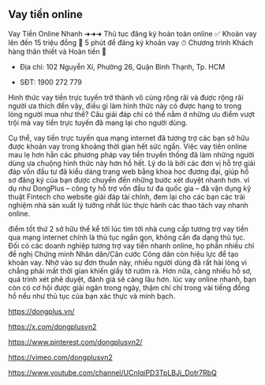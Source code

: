 ## Vay tiền online

Vay Tiền Online Nhanh ➜➜➜ Thủ tục đăng ký hoàn toàn online ✅ Khoản vay lên đến 15 triệu đồng 💸 5 phút để đăng ký khoản vay ⏱ Chương trình Khách hàng thân thiết và Hoàn tiền 🎁

- Địa chỉ: 102 Nguyễn Xí, Phường 26, Quận Bình Thạnh, Tp. HCM

- SĐT: 1900 272 779

Hình thức vay tiền trực tuyến trở thành vô cùng rộng rãi và được rộng rãi người ưa thích đến vậy, điều gì làm hình thức này có được hạng to trong lòng người mua như thế? Câu giải đáp chỉ có thể nằm ở những ưu điểm vượt trội mà vay tiền trực tuyến đã mang lại cho người dùng.

Cụ thể, vay tiền trực tuyến qua mạng internet đã tương trợ các bạn sở hữu được khoản vay trong khoảng thời gian hết sức ngắn. Việc vay tiên online mau lẹ hơn hẳn các phương pháp vay tiền truyền thống đã làm những người dùng ưa chuộng hình thức này hơn hồ hết. Lý do là bởi các đơn vị hỗ trợ giải đáp vốn đầu tư đã kiểu dáng trang web bằng khoa học đương đại, giúp hồ sơ đăng ký của bạn được chuyển đến những bước xét duyệt nhanh hơn. ví dụ như DongPlus – công ty hỗ trợ vốn đầu tư đa quốc gia – đã vận dụng kỹ thuật Fintech cho website giải đáp tài chính, đem lại cho các bạn các trải nghiệm nhà sản xuất lý tưởng nhất lúc thực hành các thao tách vay nhanh online.

điểm tốt thứ 2 sở hữu thể kể tới lúc tìm tới nhà cung cấp tương trợ vay tiền qua mạng internet chính là thủ tục ngắn gọn, không cần đa dạng thủ tục. Đối có các doanh nghiệp tương trợ vay tiền nhanh online, họ phần nhiều chỉ đề nghị Chứng minh Nhân dân/Căn cước Công dân còn hiệu lực để tạo khoản vay. Nhờ vào sự đơn thuần này, nhiều người dùng đã rất hài lòng vì chẳng phải mất thời gian khiến giấy tờ rườm rà. Hơn nữa, càng nhiều hồ sơ, quá trình xét phê duyệt, đánh giá sẽ càng lâu hơn. lúc vay online nhanh, bạn còn có cơ hội được giải ngân trong ngày, thậm chí chỉ trong vài tiếng đồng hồ nếu như thủ tục của bạn xác thực và minh bạch.

https://dongplus.vn/

https://x.com/dongplusvn2

https://www.pinterest.com/dongplusvn2/

https://vimeo.com/dongplusvn2

https://www.youtube.com/channel/UCnIqiPD3TpLBJj_Dotr7RbQ
